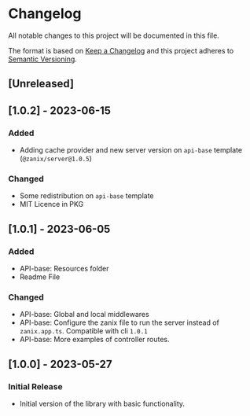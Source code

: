 # Changelog

All notable changes to this project will be documented in this file.

The format is based on [Keep a Changelog](http://keepachangelog.com/en/1.0.0/)
and this project adheres to [Semantic Versioning](http://semver.org/spec/v2.0.0.html).

## [Unreleased]

## [1.0.2] - 2023-06-15

### Added

- Adding cache provider and new server version on `api-base` template (`@zanix/server@1.0.5`)

### Changed

- Some redistribution on `api-base` template
- MIT Licence in PKG

## [1.0.1] - 2023-06-05

### Added

- API-base: Resources folder
- Readme File

### Changed

- API-base: Global and local middlewares
- API-base: Configure the zanix file to run the server instead of `zanix.app.ts`. Compatible with cli `1.0.1`
- API-base: More examples of controller routes.

## [1.0.0] - 2023-05-27

### Initial Release

- Initial version of the library with basic functionality.
